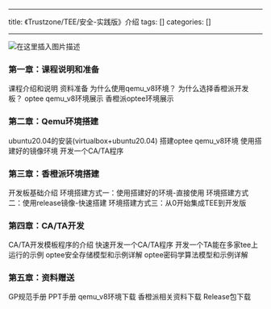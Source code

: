 
--- 
title:  《Trustzone/TEE/安全-实践版》介绍 
tags: []
categories: [] 

---
<img src="https://img-blog.csdnimg.cn/direct/03e0a4a71fbb41d5b47e45632b75f121.png" alt="在这里插入图片描述">

### 第一章：课程说明和准备

课程介绍和说明 资料准备 为什么使用qemu_v8环境？ 为什么选择香橙派开发板？ optee qemu_v8环境展示 香橙派optee环境展示

### 第二章：Qemu环境搭建

ubuntu20.04的安装(virtualbox+ubuntu20.04) 搭建optee qemu_v8环境 使用搭建好的镜像环境 开发一个CA/TA程序

### 第三章：香橙派环境搭建

开发板基础介绍 环境搭建方式一：使用搭建好的环境-直接使用 环境搭建方式二：使用release镜像-快速搭建 环境搭建方式三：从0开始集成TEE到开发版

### 第四章：CA/TA开发

CA/TA开发模板程序的介绍 快速开发一个CA/TA程序 开发一个TA能在多家tee上运行的示例 optee安全存储模型和示例详解 optee密码学算法模型和示例详解

### 第五章：资料赠送

GP规范手册 PPT手册 qemu_v8环境下载 香橙派相关资料下载 Release包下载
